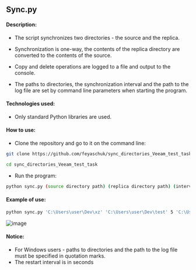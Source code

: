 ## Sync.py

#### Description:
* The script synchronizes two directories - the source and the replica. 
* Synchronization is one-way, the contents of the replica directory are converted to the contents of the source.
* Copy and delete operations are logged to a file and output to the console.

* The paths to directories, the synchronization interval and the path to the log file are set by command line parameters when starting the program.

#### Technologies used:
* Only standard Python libraries are used.
  
#### How to use:

* Clone the repository and go to it on the command line:
```bash
git clone https://github.com/feyaschuk/sync_directories_Veeam_test_task.git
```
```bash
cd sync_directories_Veeam_test_task
```

* Run the program:
```bash
python sync.py (source directory path) (replica directory path) (interval) (path to the log file)
```
#### Example of use:
```bash
python sync.py 'C:\Users\user\Dev\xz' 'C:\Users\user\Dev\test' 5 'C:\Users\user\Dev\sprint13\Log.log'
```
![image](https://user-images.githubusercontent.com/81573309/136705657-ae8b0cd6-1772-49f2-a72a-e5c37d9b193e.png)

#### Notice:
* For Windows users - paths to directories and the path to the log file must be specified in quotation marks.
* The restart interval is in seconds
